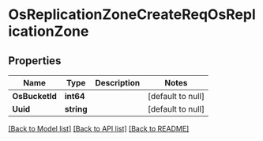 # OsReplicationZoneCreateReqOsReplicationZone

## Properties
Name | Type | Description | Notes
------------ | ------------- | ------------- | -------------
**OsBucketId** | **int64** |  | [default to null]
**Uuid** | **string** |  | [default to null]

[[Back to Model list]](../README.md#documentation-for-models) [[Back to API list]](../README.md#documentation-for-api-endpoints) [[Back to README]](../README.md)


